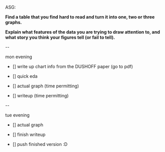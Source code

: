 


ASG: 

**Find a table that you find hard to read and turn it into one, two or three graphs.** 

**Explain what features of the data you are trying to draw attention to, and what story you think your figures tell (or fail to tell).**


--

mon evening 

- [] write up chart info from the DUSHOFF paper (go to pdf)

- [] quick eda 

- [] actual graph (time permitting)

- [] writeup (time permitting)

--

tue evening 

- [] actual graph

- [] finish writeup

- [] push finished version :D
